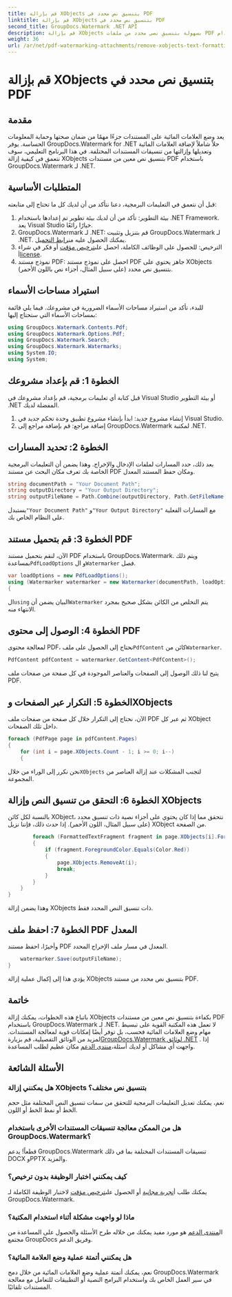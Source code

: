 ```yaml
---
title: قم بإزالة XObjects بتنسيق نص محدد في PDF
linktitle: قم بإزالة XObjects بتنسيق نص محدد في PDF
second_title: GroupDocs.Watermark .NET API
description: قم بإزالة XObjects بسهولة بتنسيق نصي محدد من ملفات PDF باستخدام GroupDocs.Watermark لـ .NET. اتبع دليلنا لمعالجة المستندات بسلاسة.
weight: 36
url: /ar/net/pdf-watermarking-attachments/remove-xobjects-text-formatting-pdf/
---
```


# قم بإزالة XObjects بتنسيق نص محدد في PDF

## مقدمة
يعد وضع العلامات المائية على المستندات جزءًا مهمًا من ضمان صحتها وحماية المعلومات الحساسة. يوفر GroupDocs.Watermark for .NET حلاً شاملاً لإضافة العلامات المائية وتعديلها وإزالتها من تنسيقات المستندات المختلفة. في هذا البرنامج التعليمي، سوف نتعمق في كيفية إزالة XObjects بتنسيق نص معين من مستندات PDF باستخدام GroupDocs.Watermark لـ .NET.
## المتطلبات الأساسية
قبل أن نتعمق في التعليمات البرمجية، دعنا نتأكد من أن لديك كل ما تحتاج إلى متابعته:
1. بيئة التطوير: تأكد من أن لديك بيئة تطوير تم إعدادها باستخدام .NET Framework. يعد Visual Studio خيارًا رائعًا.
2.  GroupDocs.Watermark لـ .NET: قم بتنزيل وتثبيت GroupDocs.Watermark لـ .NET. يمكنك الحصول عليه من[رابط التحميل](https://releases.groupdocs.com/Watermark/net/).
3.  الترخيص: للحصول على الوظائف الكاملة، احصل على[ترخيص مؤقت](https://purchase.groupdocs.com/temporary-رخصة/) أو فكر في شراء أ[license](https://purchase.groupdocs.com/buy).
4. نموذج مستند PDF: احصل على نموذج مستند PDF جاهز يحتوي على XObjects بتنسيق نص محدد (على سبيل المثال، أجزاء نص باللون الأحمر).

## استيراد مساحات الأسماء
للبدء، تأكد من استيراد مساحات الأسماء الضرورية في مشروعك. فيما يلي قائمة بمساحات الأسماء التي ستحتاج إليها:
```csharp
using GroupDocs.Watermark.Contents.Pdf;
using GroupDocs.Watermark.Options.Pdf;
using GroupDocs.Watermark.Search;
using GroupDocs.Watermark.Watermarks;
using System.IO;
using System;
```
## الخطوة 1: قم بإعداد مشروعك
قبل كتابة أي تعليمات برمجية، قم بإعداد مشروعك في Visual Studio أو بيئة التطوير .NET المفضلة لديك.
1. إنشاء مشروع جديد: ابدأ بإنشاء مشروع تطبيق وحدة تحكم جديد في Visual Studio.
2. إضافة مراجع: قم بإضافة مراجع إلى GroupDocs.Watermark لمكتبة .NET.
## الخطوة 2: تحديد المسارات
بعد ذلك، حدد المسارات لملفات الإدخال والإخراج. وهذا يضمن أن التعليمات البرمجية الخاصة بك تعرف مكان البحث عن مستند PDF ومكان حفظ المستند المعدل.
```csharp
string documentPath = "Your Document Path";
string outputDirectory = "Your Output Directory";
string outputFileName = Path.Combine(outputDirectory, Path.GetFileName(documentPath));
```
 يستبدل`"Your Document Path"` و`"Your Output Directory"` مع المسارات الفعلية على النظام الخاص بك.
## الخطوة 3: قم بتحميل مستند PDF
 الآن، لنقم بتحميل مستند PDF باستخدام GroupDocs.Watermark. ويتم ذلك بمساعدة`PdfLoadOptions` و ال`Watermarker` فصل.
```csharp
var loadOptions = new PdfLoadOptions();
using (Watermarker watermarker = new Watermarker(documentPath, loadOptions))
{
```
 ال`using` البيان يضمن أن`Watermarker` يتم التخلص من الكائن بشكل صحيح بمجرد الانتهاء منه.
## الخطوة 4: الوصول إلى محتوى PDF
 لمعالجة محتوى PDF، نحتاج إلى الحصول على ملف`PdfContent` كائن من`Watermarker`.
```csharp
PdfContent pdfContent = watermarker.GetContent<PdfContent>();
```
يتيح لنا ذلك الوصول إلى الصفحات والعناصر الموجودة في كل صفحة من صفحات ملف PDF.
## الخطوة 5: التكرار عبر الصفحات وXObjects
الآن، نحتاج إلى التكرار خلال كل صفحة من صفحات ملف PDF ثم عبر كل XObject داخل تلك الصفحات.
```csharp
foreach (PdfPage page in pdfContent.Pages)
{
    for (int i = page.XObjects.Count - 1; i >= 0; i--)
    {
```
 نحن نكرر إلى الوراء من خلال`XObjects` لتجنب المشكلات عند إزالة العناصر من المجموعة.
## الخطوة 6: التحقق من تنسيق النص وإزالة XObjects
بالنسبة لكل كائن XObject، نتحقق مما إذا كان يحتوي على أجزاء نصية ذات تنسيق محدد (على سبيل المثال، اللون الأحمر). إذا حدث ذلك، فإننا نزيل XObject من الصفحة.
```csharp
        foreach (FormattedTextFragment fragment in page.XObjects[i].FormattedTextFragments)
        {
            if (fragment.ForegroundColor.Equals(Color.Red))
            {
                page.XObjects.RemoveAt(i);
                break;
            }
        }
    }
}
```
وهذا يضمن إزالة XObjects ذات تنسيق النص المحدد فقط.
## الخطوة 7: احفظ ملف PDF المعدل
وأخيرًا، احفظ مستند PDF المعدل في مسار ملف الإخراج المحدد.
```csharp
    watermarker.Save(outputFileName);
}
```
يؤدي هذا إلى إكمال عملية إزالة XObjects بتنسيق نص محدد من مستند PDF.

## خاتمة
باتباع هذه الخطوات، يمكنك إزالة XObjects بكفاءة بتنسيق نص معين من مستندات PDF باستخدام GroupDocs.Watermark لـ .NET. لا تعمل هذه المكتبة القوية على تبسيط مهام وضع العلامات المائية فحسب، بل توفر أيضًا إمكانات قوية لمعالجة المستندات. لمزيد من الوثائق التفصيلية، قم بزيارة[GroupDocs.Watermark لوثائق .NET](https://tutorials.groupdocs.com/Watermark/net/) . إذا واجهت أي مشاكل أو لديك أسئلة،[منتدى الدعم](https://forum.groupdocs.com/c/watermark/19) مكان عظيم لطلب المساعدة.
## الأسئلة الشائعة
### هل يمكنني إزالة XObjects بتنسيق نص مختلف؟
نعم، يمكنك تعديل التعليمات البرمجية للتحقق من سمات تنسيق النص المختلفة مثل حجم الخط أو نمط الخط أو اللون.
### هل من الممكن معالجة تنسيقات المستندات الأخرى باستخدام GroupDocs.Watermark؟
قطعاً! يدعم GroupDocs.Watermark تنسيقات المستندات المختلفة بما في ذلك DOCX وPPTX والمزيد.
### كيف يمكنني اختبار الوظيفة بدون ترخيص؟
 يمكنك طلب أ[تجربة مجانية](https://releases.groupdocs.com/) أو الحصول على[ترخيص مؤقت](https://purchase.groupdocs.com/temporary-license/) لاختبار الوظيفة الكاملة لـ GroupDocs.Watermark.
### ماذا لو واجهت مشكلة أثناء استخدام المكتبة؟
 ال[منتدى الدعم](https://forum.groupdocs.com/c/watermark/19) هو مورد مفيد يمكنك من خلاله طرح الأسئلة والحصول على المساعدة من مجتمع GroupDocs وفريق الدعم.
### هل يمكنني أتمتة عملية وضع العلامة المائية؟
نعم، يمكنك أتمتة عملية وضع العلامات المائية من خلال دمج GroupDocs.Watermark في سير العمل الخاص بك واستخدام البرامج النصية أو التطبيقات للتعامل مع معالجة المستندات تلقائيًا.